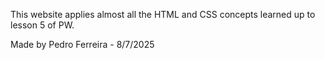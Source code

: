 This website applies almost all the HTML and CSS concepts learned up to lesson 5 of PW.

Made by Pedro Ferreira - 8/7/2025
